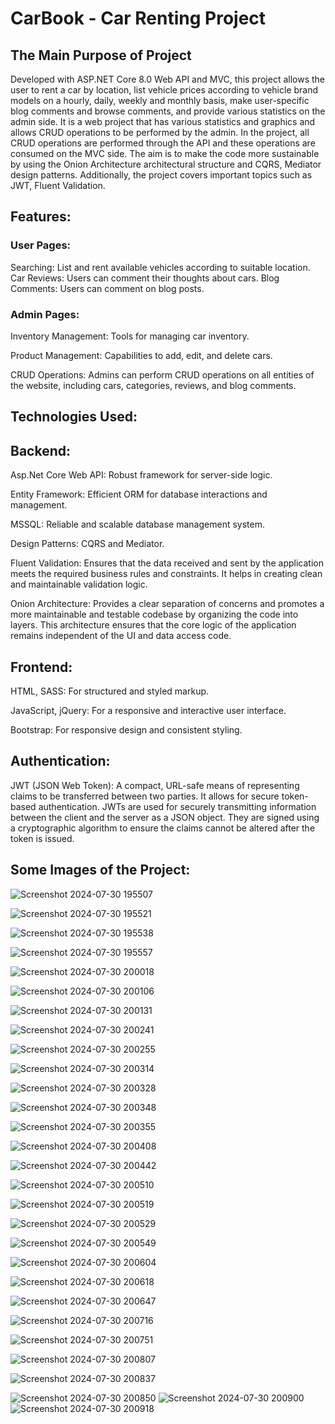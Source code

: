 # CarBook - Car Renting Project

## The Main Purpose of Project

Developed with ASP.NET Core 8.0 Web API and MVC, this project allows the user to rent a car by location, list vehicle prices according 
to vehicle brand models on a hourly, daily, weekly and monthly basis, make user-specific blog comments and browse comments, and provide various
statistics on the admin side. It is a web project that has various statistics and graphics and allows CRUD operations to be performed by the admin. 
In the project, all CRUD operations are performed through the API and these operations are consumed on the MVC side. The aim is to make the 
code more sustainable by using the Onion Architecture architectural structure and CQRS, Mediator design patterns. Additionally, the project covers 
important topics such as JWT, Fluent Validation.


## Features:

### User Pages:

Searching: List and rent available vehicles according to suitable location.
Car Reviews: Users can comment their thoughts about cars.
Blog Comments: Users can comment on blog posts.


### Admin Pages:

Inventory Management: Tools for managing car inventory.

Product Management: Capabilities to add, edit, and delete cars.

CRUD Operations: Admins can perform CRUD operations on all entities of the website, including cars, categories, reviews, and blog comments. 



## Technologies Used:

## Backend:

Asp.Net Core Web API: Robust framework for server-side logic.

Entity Framework: Efficient ORM for database interactions and management.

MSSQL: Reliable and scalable database management system.

Design Patterns: CQRS and Mediator.

Fluent Validation:  Ensures that the data received and sent by the application meets the required business rules and constraints. 
It helps in creating clean and maintainable validation logic.

Onion Architecture: Provides a clear separation of concerns and promotes a more maintainable and testable codebase by organizing 
the code into layers. This architecture ensures that the core logic of the application remains independent of the UI and data access code.

## Frontend:

HTML, SASS: For structured and styled markup.

JavaScript, jQuery: For a responsive and interactive user interface.

Bootstrap: For responsive design and consistent styling.


## Authentication:

JWT (JSON Web Token): A compact, URL-safe means of representing claims to be transferred between two parties.
It allows for secure token-based authentication. JWTs are used for securely transmitting information between the client and the server as a JSON object.
They are signed using a cryptographic algorithm to ensure the claims cannot be altered after the token is issued.


## Some Images of the Project:

![Screenshot 2024-07-30 195507](https://github.com/user-attachments/assets/f491a96c-7742-42ac-a331-8b477272269c)

![Screenshot 2024-07-30 195521](https://github.com/user-attachments/assets/61fd37fd-a8b6-489b-a482-28b733972ebc)

![Screenshot 2024-07-30 195538](https://github.com/user-attachments/assets/31a2d9c4-9a8b-4b40-97d1-a80565f3e675)

![Screenshot 2024-07-30 195557](https://github.com/user-attachments/assets/3f9a853c-bde1-40ce-9347-e8190af292c2)

![Screenshot 2024-07-30 200018](https://github.com/user-attachments/assets/c2a08044-43af-4649-ba97-a43c37c644be)

![Screenshot 2024-07-30 200106](https://github.com/user-attachments/assets/b5b5e5a2-7d6a-47ee-9e82-2c1bc5a16f44)

![Screenshot 2024-07-30 200131](https://github.com/user-attachments/assets/3f17376a-79fe-4e5d-b381-045f2ea1823c)

![Screenshot 2024-07-30 200241](https://github.com/user-attachments/assets/8d199c1a-d369-483b-a460-6da10e554f91)

![Screenshot 2024-07-30 200255](https://github.com/user-attachments/assets/777a07ff-04b9-4270-bbfd-058c2b3cb1ca)

![Screenshot 2024-07-30 200314](https://github.com/user-attachments/assets/ba8122e2-5647-4e48-8bf7-fe2dbb47d955)

![Screenshot 2024-07-30 200328](https://github.com/user-attachments/assets/f3116546-0762-4830-b947-a19c18809733)

![Screenshot 2024-07-30 200348](https://github.com/user-attachments/assets/22a55fb2-b856-4dad-8c2a-b5b74da58ca9)

![Screenshot 2024-07-30 200355](https://github.com/user-attachments/assets/529cedba-1653-407d-b0d6-38aec6d6c41f)

![Screenshot 2024-07-30 200408](https://github.com/user-attachments/assets/95c3f6c3-71f2-4243-959e-4e4fd307cd25)

![Screenshot 2024-07-30 200442](https://github.com/user-attachments/assets/5107fd07-e7ed-480f-8483-add88e3b45bb)

![Screenshot 2024-07-30 200510](https://github.com/user-attachments/assets/927dce09-acc5-445c-a3f6-3b255dc826cc)

![Screenshot 2024-07-30 200519](https://github.com/user-attachments/assets/e83d3a65-352b-4136-8c4b-3879f472041e)

![Screenshot 2024-07-30 200529](https://github.com/user-attachments/assets/28cef1d6-2f33-4367-ab77-affcf04e6bd0)

![Screenshot 2024-07-30 200549](https://github.com/user-attachments/assets/edee13f7-83f8-4eb0-a967-745a6955f8a5)

![Screenshot 2024-07-30 200604](https://github.com/user-attachments/assets/96449b83-fc70-419c-9ad3-c570e125a2c3)

![Screenshot 2024-07-30 200618](https://github.com/user-attachments/assets/d5d705d0-931d-4c20-a530-156d5f47e60b)

![Screenshot 2024-07-30 200647](https://github.com/user-attachments/assets/794f29c0-c688-4c1f-a732-783bd25a6a57)

![Screenshot 2024-07-30 200716](https://github.com/user-attachments/assets/941f3f5a-ae8c-428f-8c2a-29ff56bf235c)

![Screenshot 2024-07-30 200751](https://github.com/user-attachments/assets/bb0cbc2b-8121-4536-9fcc-b9d200840b24)

![Screenshot 2024-07-30 200807](https://github.com/user-attachments/assets/b0e7ea50-92ce-4784-945b-9bc3fbc1c369)

![Screenshot 2024-07-30 200837](https://github.com/user-attachments/assets/ad7d1f84-c889-43c3-b0c4-fcbb837c7b96)

![Screenshot 2024-07-30 200850](https://github.com/user-attachments/assets/207c0032-6f6d-4df9-85d5-4a69519820e7)
![Screenshot 2024-07-30 200900](https://github.com/user-attachments/assets/cf654039-3cf8-49ff-a8c1-6720697229c3)
![Screenshot 2024-07-30 200918](https://github.com/user-attachments/assets/136c6cfb-3552-47b9-baf0-1fe764e27e76)


